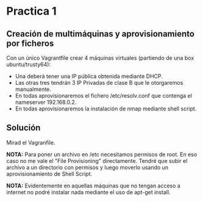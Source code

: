 # Practica 1

## Creación de multimáquinas y aprovisionamiento por ficheros

Con un único Vagrantfile crear 4 máquinas virtuales (partiendo de una box ubuntu/trusty64):

- Una deberá tener una IP pública obtenida mediante DHCP.
- Las otras tres tendrán 3 IP Privadas de clase B que le otorgaremos manualmente.
- En todas aprovisionaremos el fichero /etc/resolv.conf que contenga el nameserver 192.168.0.2.
- En todas aprovisionaremos la instalación de nmap mediante shell script.

## Solución

Mirad el Vagranfile.

**NOTA:** Para poner un archivo en /etc necesitamos permisos de root. En eso caso no me vale el "File Provisioning" directamente. Tendré que subir el archivo a un directorio con permisos y luego moverlo usando un aprovisionamiento de Shell Script.

**NOTA:** Evidentemente en aquellas máquinas que no tengan acceso a internet no podré instalar nada mediante el uso de apt-get install.
